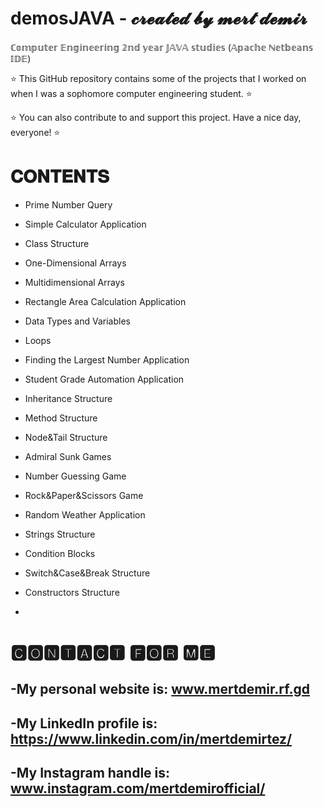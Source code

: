 # demosJAVA - 𝓬𝓻𝓮𝓪𝓽𝓮𝓭 𝓫𝔂 𝓶𝓮𝓻𝓽 𝓭𝓮𝓶𝓲𝓻
 
 ℂ𝕠𝕞𝕡𝕦𝕥𝕖𝕣 𝔼𝕟𝕘𝕚𝕟𝕖𝕖𝕣𝕚𝕟𝕘 𝟚𝕟𝕕 𝕪𝕖𝕒𝕣 𝕁𝔸𝕍𝔸 𝕤𝕥𝕦𝕕𝕚𝕖𝕤 (𝔸𝕡𝕒𝕔𝕙𝕖 ℕ𝕖𝕥𝕓𝕖𝕒𝕟𝕤 𝕀𝔻𝔼)
 
 ⭐ This GitHub repository contains some of the projects that I worked on when I was a sophomore computer engineering student. ⭐
 
 ⭐ You can also contribute to and support this project. Have a nice day, everyone! ⭐
 
 
 
 
# 𝐂𝐎𝐍𝐓𝐄𝐍𝐓𝐒

- Prime Number Query
- Simple Calculator Application
- Class Structure
- One-Dimensional Arrays
- Multidimensional Arrays
- Rectangle Area Calculation Application
- Data Types and Variables 
- Loops
- Finding the Largest Number Application
- Student Grade Automation Application
- Inheritance Structure
- Method Structure
- Node&Tail Structure
- Admiral Sunk Games
- Number Guessing Game
- Rock&Paper&Scissors Game
- Random Weather Application
- Strings Structure
- Condition Blocks
- Switch&Case&Break Structure
- Constructors Structure

-
# 🅲🅾🅽🆃🅰🅲🆃 🅵🅾🆁 🅼🅴
-My personal website is: www.mertdemir.rf.gd
- 
-My LinkedIn profile is: https://www.linkedin.com/in/mertdemirtez/
-
-My Instagram handle is: www.instagram.com/mertdemirofficial/
-



